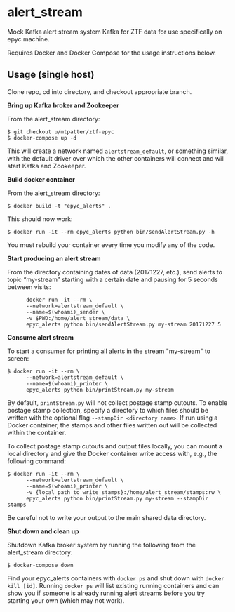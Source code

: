 alert_stream
============

Mock Kafka alert stream system Kafka for ZTF data for use specifically on epyc machine.

Requires Docker and Docker Compose for the usage instructions below.

Usage (single host)
-------------------

Clone repo, cd into directory, and checkout appropriate branch.

**Bring up Kafka broker and Zookeeper**

From the alert_stream directory:

```
$ git checkout u/mtpatter/ztf-epyc
$ docker-compose up -d
```

This will create a network named `alertstream_default`, or something similar, with the default driver over which the other containers will connect and will start Kafka and Zookeeper.

**Build docker container**

From the alert_stream directory:

```
$ docker build -t "epyc_alerts" .
```

This should now work:

```
$ docker run -it --rm epyc_alerts python bin/sendAlertStream.py -h
```

You must rebuild your container every time you modify any of the code.

**Start producing an alert stream**

From the directory containing dates of data (20171227, etc.),
send alerts to topic “my-stream” starting with a certain date and pausing for 5 seconds between visits:

```
      docker run -it --rm \
      --network=alertstream_default \
      --name=$(whoami)_sender \
      -v $PWD:/home/alert_stream/data \
      epyc_alerts python bin/sendAlertStream.py my-stream 20171227 5
```

**Consume alert stream**

To start a consumer for printing all alerts in the stream "my-stream" to screen:

```
$ docker run -it --rm \
      --network=alertstream_default \
      --name=$(whoami)_printer \
      epyc_alerts python bin/printStream.py my-stream
```

By default, `printStream.py` will not collect postage stamp cutouts.
To enable postage stamp collection, specify a directory to which files should be written with the optional flag `--stampDir <directory name>`.
If run using a Docker container, the stamps and other files written out will be collected within the container.

To collect postage stamp cutouts and output files locally, you can mount a local directory and give the Docker container write access with, e.g., the following command:

```
$ docker run -it --rm \
      --network=alertstream_default \
      --name=$(whoami)_printer \
      -v {local path to write stamps}:/home/alert_stream/stamps:rw \
      epyc_alerts python bin/printStream.py my-stream --stampDir stamps
```

Be careful not to write your output to the main shared data directory.

**Shut down and clean up**

Shutdown Kafka broker system by running the following from the alert_stream directory:

```
$ docker-compose down
```

Find your epyc_alerts containers with `docker ps` and shut down with `docker kill [id]`.
Running `docker ps` will list existing running containers and can show you if someone
is already running alert streams before you try starting your own (which may not work).
